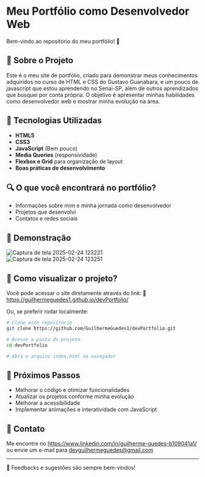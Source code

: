 # Meu Portfólio como Desenvolvedor Web

Bem-vindo ao repositório do meu portfólio! 🚀

## 📝 Sobre o Projeto
Este é o meu site de portfólio, criado para demonstrar meus conhecimentos adquiridos no curso de HTML e CSS do Gustavo Guanabara, e um pouco de javascript que estou aprendendo no Senai-SP,
além de outros aprendizados que busquei por conta própria. O objetivo é apresentar minhas habilidades como desenvolvedor web e mostrar minha evolução na área.

## 🎯 Tecnologias Utilizadas
- **HTML5**
- **CSS3**
- **JavaScript** (Bem pouco)
- **Media Queries** (responsividade)
- **Flexbox e Grid** para organização de layout
- **Boas práticas de desenvolvimento**

## 🔍 O que você encontrará no portfólio?
- Informações sobre mim e minha jornada como desenvolvedor
- Projetos que desenvolvi
- Contatos e redes sociais

## 📸 Demonstração
![Captura de tela 2025-02-24 123221](https://github.com/user-attachments/assets/280a50eb-09a8-4ee8-849a-3957411d825e)
![Captura de tela 2025-02-24 123251](https://github.com/user-attachments/assets/c0f86a79-891c-4362-a3f5-782a58ae2386)



## 📂 Como visualizar o projeto?
Você pode acessar o site diretamente através do link:
🔗 https://guilhermeguedes1.github.io/devPortfolio/

Ou, se preferir rodar localmente:
```bash
# Clone este repositório
git clone https://github.com/GuilhermeGuedes1/devPortfolio.git

# Acesse a pasta do projeto
cd devPortfolio

# Abra o arquivo index.html no navegador
```

## 🚀 Próximos Passos
- Melhorar o código e otimizar funcionalidades
- Atualizar os projetos conforme minha evolução
- Melhorar a acessibilidade
- Implementar animações e interatividade com JavaScript

## 📩 Contato
Me encontre no https://www.linkedin.com/in/guilherme-guedes-b109041a1/  ou envie um e-mail para devguilhermeguedes@gmail.com 

---
📢 Feedbacks e sugestões são sempre bem-vindos!
